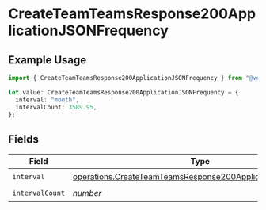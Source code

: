# CreateTeamTeamsResponse200ApplicationJSONFrequency

## Example Usage

```typescript
import { CreateTeamTeamsResponse200ApplicationJSONFrequency } from "@vercel/sdk/models/operations";

let value: CreateTeamTeamsResponse200ApplicationJSONFrequency = {
  interval: "month",
  intervalCount: 3589.95,
};
```

## Fields

| Field                                                                                                                                        | Type                                                                                                                                         | Required                                                                                                                                     | Description                                                                                                                                  |
| -------------------------------------------------------------------------------------------------------------------------------------------- | -------------------------------------------------------------------------------------------------------------------------------------------- | -------------------------------------------------------------------------------------------------------------------------------------------- | -------------------------------------------------------------------------------------------------------------------------------------------- |
| `interval`                                                                                                                                   | [operations.CreateTeamTeamsResponse200ApplicationJSONInterval](../../models/operations/createteamteamsresponse200applicationjsoninterval.md) | :heavy_check_mark:                                                                                                                           | N/A                                                                                                                                          |
| `intervalCount`                                                                                                                              | *number*                                                                                                                                     | :heavy_check_mark:                                                                                                                           | N/A                                                                                                                                          |
